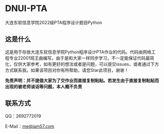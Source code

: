 # DNUI-PTA

大连东软信息学院2022级PTA程序设计题目Python

## 这是什么

这是用于存放大连东软信息学院Python程序设计PTA作业的代码。代码由网络工程专业22001班王曲编写。由于是和大家一样同步学习，不一定能保证代码最简化，仅供大家参考，如有更好的想法或者是问题，可以提交issues，或者通过下方方式联系我。如果该项目对你有所帮助，请您Star此项目，谢谢！

**免责声明：并不提倡大家为了交作业而直接复制粘贴。若发生由于直接复制粘贴而出现的被老师谈话等问题，本人概不负责**

## 联系方式

QQ：2692772019

E-Mail：me@iam57.com

